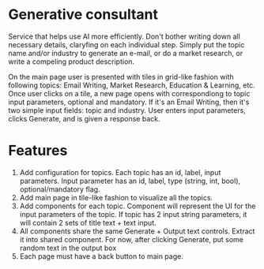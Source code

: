 # Generative consultant

Service that helps use AI more efficiently. Don't bother writing down all necessary details, claryfing on each individual step. Simply put the topic name and/or industry to generate an e-mail, or do a market research, or write a compeling product description.

On the main page user is presented with tiles in grid-like fashion with following topics: Email Writing, Market Research, Education & Learning, etc. Once user clicks on a tile, a new page opens with correspondiong to topic input parameters, optional and mandatory. If it's an Email Writing, then it's two simple input fields: topic and industry. User enters input parameters, clicks Generate, and is given a response back.

# Features

1. Add configuration for topics. Each topic has an id, label, input parameters. Input parameter has an id, label, type (string, int, bool), optional/mandatory flag.
2. Add main page in tile-like fashion to visualize all the topics.
3. Add components for each topic. Component will represent the UI for the input parameters of the topic. If topic has 2 input string parameters, it will contain 2 sets of title text + text input.
4. All components share the same Generate + Output text controls. Extract it into shared component. For now, after clicking Generate, put some random text in the output box
5. Each page must have a back button to main page.